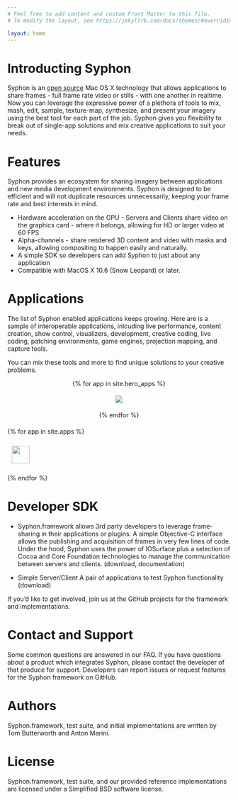 ```yaml
---
# Feel free to add content and custom Front Matter to this file.
# To modify the layout, see https://jekyllrb.com/docs/themes/#overriding-theme-defaults

layout: home
---
```



# Introducting Syphon

Syphon is an [open source](http://github.com/syphon) Mac OS X technology that allows applications to share frames - full frame rate video or stills - with one another in realtime. Now you can leverage the expressive power of a plethora of tools to mix, mash, edit, sample, texture-map, synthesize, and present your imagery using the best tool for each part of the job. Syphon gives you flexibility to break out of single-app solutions and mix creative applications to suit your needs.


# Features

Syphon provides an ecosystem for sharing imagery between applications and new media development environments. Syphon is designed to be efficient and will not duplicate resources unnecessarily, keeping your frame rate and best interests in mind.

* Hardware acceleration on the GPU - Servers and Clients share video on the graphics card - where it belongs, allowing for HD or larger video at 60 FPS
* Alpha-channels - share rendered 3D content and video with masks and keys, allowing compositing to happen easily and naturally.
* A simple SDK so developers can add Syphon to just about any application
* Compatible with MacOS X 10.6 (Snow Leopard) or later.

# Applications

The list of Syphon enabled applications keeps growing. Here are is a sample of interoperable applications, inlcuding live performance, content creation, show control, visualizers, development, creative coding, live coding, patching environments, game engines, projection mapping, and capture tools.

You can mix these tools and more to find unique solutions to your creative problems.


<div align="center" style="margin-bottom:20px">
{% for app in site.hero_apps %}

<a href="{{ app.url }}"><img src="app_icons/{{app.icon}}" style="padding:5px"></a>

{% endfor %}

</div>


<div align="justify" style="margin-bottom:20px">

{% for app in site.apps %}

<a href="{{ app.url }}" title="{{app.title}}"><img src="app_icons/{{app.icon}}" width="40px" height="40px" style="padding:10px"></a>

{% endfor %}

</div>

# Developer SDK


* Syphon.framework allows 3rd party developers to leverage frame-sharing in their applications or plugins. A simple Objective-C interface allows the publishing and acquisition of frames in very few lines of code. Under the hood, Syphon uses the power of IOSurface plus a selection of Cocoa and Core Foundation technologies to manage the communication between servers and clients. (download, documentation)

* Simple Server/Client A pair of applications to test Syphon functionality (download)


If you’d like to get involved, join us at the GitHub projects for the framework and implementations.


# Contact and Support

Some common questions are answered in our FAQ. If you have questions about a product which integrates Syphon, please contact the developer of that produce for support. Developers can report issues or request features for the Syphon framework on GitHub.


# Authors

Syphon.framework, test suite, and initial implementations are written by Tom Butterworth and Anton Marini.

# License

Syphon.framework, test suite, and our provided reference implementations are licensed under a Simplified BSD software license.